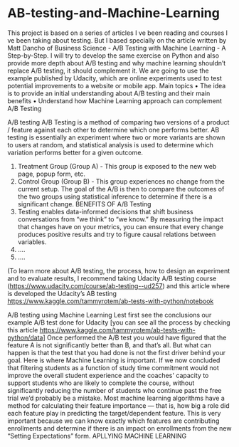 # AB-testing-and-Machine-Learning

This project is based on a series of articles I ve been reading and courses I ve been taking about testing. But I based specially on the article written by Matt Dancho of Business Science - A/B Testing with Machine Learning - A Step-by-Step. I will try to develop the same exercise on Python and also provide more depth about A/B testing and why machine learning shouldn’t replace A/B testing, it should complement it.
We are going to use the example published by Udacity, which are online experiments used to test potential improvements to a website or mobile app.
Main topics
•	The idea is to provide an initial understanding about A/B testing and their main benefits
•	Understand how Machine Learning approach can complement A/B Testing 

A/B testing
A/B Testing is a method of comparing two versions of a product / feature against each other to determine which one performs better. AB testing is essentially an experiment where two or more variants are shown to users at random, and statistical analysis is used to determine which variation performs better for a given outcome.
1)	Treatment Group (Group A) - This group is exposed to the new web page, popup form, etc.
2)	Control Group (Group B) - This group experiences no change from the current setup.
The goal of the A/B is then to compare the outcomes of the two groups using statistical inference to determine if there is a significant change. 
BENEFITS OF A/B Testing
1)	Testing enables data-informed decisions that shift business conversations from “we think” to “we know.” By measuring the impact that changes have on your metrics, you can ensure that every change produces positive results and try to figure causal relations between variables.
2)	….
3)	….

 (To learn more about A/B testing, the process, how to design an experiment and to evaluate results, I recommend taking Udacity A/B testing course (https://www.udacity.com/course/ab-testing--ud257) and this article where is developed the Udacity’s AB testing https://www.kaggle.com/tammyrotem/ab-tests-with-python/notebook






A/B testing using Machine Learning
Lest first see the conclusions our example A/B test done for Udacity [you can see all the process by checking this article https://www.kaggle.com/tammyrotem/ab-tests-with-python/data]
Once performed the A/B test you would have figured that the feature A is not significantly better than B, and that’s all. But what can happen is that the test that you had done is not the first driver behind your goal. Here is where Machine Learning is important. 
If we now concluded that filtering students as a function of study time commitment would not improve the overall student experience and the coaches' capacity to support students who are likely to complete the course, without significantly reducing the number of students who continue past the free trial we’d probably be a mistake.
Most machine learning algorithms have a method for calculating their feature importance — that is, how big a role did each feature play in predicting the target/dependent feature. This is very important because we can know exactly which features are contributing enrollments and determine if there is an impact on enrollments from the new “Setting Expectations” form.
APLLYING MACHINE LEARNING

